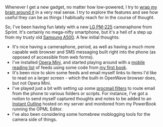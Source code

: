  <p>Whenever I get a new gadget, no matter how low-powered, I try to <a href="http://decafbad.com/blog/2005/08/09/homebrew-productivity-via-rube-goldberg">wrap my brain around it</a> in a very real sense.  I try to explore the features and see how useful they can be as things I habitually reach for in the course of thought.  </p>
 <p>So, I've been having fun lately with a new <a href="http://www.amazon.com/exec/obidos/tg/detail/-/B000BYEUUG/104-3738331-5415167?v=glance">LG PM-225</a> cameraphone from Sprint.  It's certainly no mega-nifty smartphone, but it's a hell of a step up from my trusty old <a href="http://decafbad.com/blog/2003/03/26/a500-not-3g">Samsung A500</a>.  A few initial thoughts:</p>
     <ul>
     <li>
     <span>It's nice having a cameraphone, period, as well as having a much more capable web browser and SMS messaging built right into the phone (as opposed of accessible from web forms).</span>
     </li>
     <li>
     <span>I've installed <a href="http://www.opera.com/products/mobile/operamini/phones/?phone=lg_pm225">Opera Mini</a>, and started playing around with a <a href="http://decafbad.com/phone/feeds/">mobile reading list</a> of feeds using some code from <a href="http://www.amazon.com/exec/obidos/ASIN/0764597582/0xdecafbad01-20?creative=327641&camp=14573&link_code=as1">my first book</a>.</span>
     </li>
     <li>
     <span>It's been nice to skim some feeds and email myself links to items I'd like to read on a larger screen - which the built-in OpenWave browser does, but not Opera Mini.</span>
     </li>
     <li>
     <span>I've played just a bit with setting up some <a href="http://www.ii.com/internet/robots/procmail/">procmail filters</a> to route email from the phone to various folders or scripts.  For instance, I've got a notion to send myself captured thoughts and notes to be added to an <a href="http://support.opml.org/stories/storyReader$27">Instant Outline</a> hosted on my server and monitored from my PowerBook running the OPML Editor.  </span>
     </li>
     <li>
     <span>I've also been considering some homebrew moblogging tools for the camera side of things.</span>
     </li>
     </ul>
